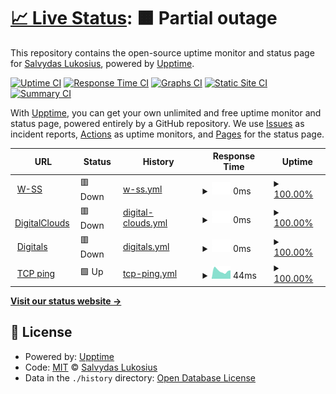 # [📈 Live Status](https://up.w-ss.io): <!--live status--> **🟧 Partial outage**

This repository contains the open-source uptime monitor and status page for [Salvydas Lukosius](https://sall.w-ss.io), powered by [Upptime](https://github.com/upptime/upptime).

[![Uptime CI](https://github.com/ss-o/upptime/workflows/Uptime%20CI/badge.svg)](https://github.com/upptime/upptime/actions?query=workflow%3A%22Uptime+CI%22)
[![Response Time CI](https://github.com/ss-o/upptime/workflows/Response%20Time%20CI/badge.svg)](https://github.com/upptime/upptime/actions?query=workflow%3A%22Response+Time+CI%22)
[![Graphs CI](https://github.com/ss-o/upptime/workflows/Graphs%20CI/badge.svg)](https://github.com/upptime/upptime/actions?query=workflow%3A%22Graphs+CI%22)
[![Static Site CI](https://github.com/ss-o/upptime/workflows/Static%20Site%20CI/badge.svg)](https://github.com/upptime/upptime/actions?query=workflow%3A%22Static+Site+CI%22)
[![Summary CI](https://github.com/ss-o/upptime/workflows/Summary%20CI/badge.svg)](https://github.com/upptime/upptime/actions?query=workflow%3A%22Summary+CI%22)

With [Upptime](https://upptime.js.org), you can get your own unlimited and free uptime monitor and status page, powered entirely by a GitHub repository. We use [Issues](https://github.com/ss-o/upptime/issues) as incident reports, [Actions](https://github.com/ss-o/upptime/actions) as uptime monitors, and [Pages](https://up.w-ss.io) for the status page.

<!--start: status pages-->
<!-- This summary is generated by Upptime (https://github.com/upptime/upptime) -->
<!-- Do not edit this manually, your changes will be overwritten -->
<!-- prettier-ignore -->
| URL | Status | History | Response Time | Uptime |
| --- | ------ | ------- | ------------- | ------ |
| <img alt="" src="https://favicons.githubusercontent.com/w-ss.io" height="13"> [W-SS](https://w-ss.io) | 🟥 Down | [w-ss.yml](https://github.com/ss-o/upptime/commits/HEAD/history/w-ss.yml) | <details><summary><img alt="Response time graph" src="./graphs/w-ss/response-time-week.png" height="20"> 0ms</summary><br><a href="https://up.w-ss.io/history/w-ss"><img alt="Response time 0" src="https://img.shields.io/endpoint?url=https%3A%2F%2Fraw.githubusercontent.com%2Fss-o%2Fupptime%2FHEAD%2Fapi%2Fw-ss%2Fresponse-time.json"></a><br><a href="https://up.w-ss.io/history/w-ss"><img alt="24-hour response time 0" src="https://img.shields.io/endpoint?url=https%3A%2F%2Fraw.githubusercontent.com%2Fss-o%2Fupptime%2FHEAD%2Fapi%2Fw-ss%2Fresponse-time-day.json"></a><br><a href="https://up.w-ss.io/history/w-ss"><img alt="7-day response time 0" src="https://img.shields.io/endpoint?url=https%3A%2F%2Fraw.githubusercontent.com%2Fss-o%2Fupptime%2FHEAD%2Fapi%2Fw-ss%2Fresponse-time-week.json"></a><br><a href="https://up.w-ss.io/history/w-ss"><img alt="30-day response time 0" src="https://img.shields.io/endpoint?url=https%3A%2F%2Fraw.githubusercontent.com%2Fss-o%2Fupptime%2FHEAD%2Fapi%2Fw-ss%2Fresponse-time-month.json"></a><br><a href="https://up.w-ss.io/history/w-ss"><img alt="1-year response time 0" src="https://img.shields.io/endpoint?url=https%3A%2F%2Fraw.githubusercontent.com%2Fss-o%2Fupptime%2FHEAD%2Fapi%2Fw-ss%2Fresponse-time-year.json"></a></details> | <details><summary><a href="https://up.w-ss.io/history/w-ss">100.00%</a></summary><a href="https://up.w-ss.io/history/w-ss"><img alt="All-time uptime 100.00%" src="https://img.shields.io/endpoint?url=https%3A%2F%2Fraw.githubusercontent.com%2Fss-o%2Fupptime%2FHEAD%2Fapi%2Fw-ss%2Fuptime.json"></a><br><a href="https://up.w-ss.io/history/w-ss"><img alt="24-hour uptime 100.00%" src="https://img.shields.io/endpoint?url=https%3A%2F%2Fraw.githubusercontent.com%2Fss-o%2Fupptime%2FHEAD%2Fapi%2Fw-ss%2Fuptime-day.json"></a><br><a href="https://up.w-ss.io/history/w-ss"><img alt="7-day uptime 100.00%" src="https://img.shields.io/endpoint?url=https%3A%2F%2Fraw.githubusercontent.com%2Fss-o%2Fupptime%2FHEAD%2Fapi%2Fw-ss%2Fuptime-week.json"></a><br><a href="https://up.w-ss.io/history/w-ss"><img alt="30-day uptime 100.00%" src="https://img.shields.io/endpoint?url=https%3A%2F%2Fraw.githubusercontent.com%2Fss-o%2Fupptime%2FHEAD%2Fapi%2Fw-ss%2Fuptime-month.json"></a><br><a href="https://up.w-ss.io/history/w-ss"><img alt="1-year uptime 100.00%" src="https://img.shields.io/endpoint?url=https%3A%2F%2Fraw.githubusercontent.com%2Fss-o%2Fupptime%2FHEAD%2Fapi%2Fw-ss%2Fuptime-year.json"></a></details>
| <img alt="" src="https://favicons.githubusercontent.com/digitalclouds.dev" height="13"> [DigitalClouds](https://digitalclouds.dev) | 🟥 Down | [digital-clouds.yml](https://github.com/ss-o/upptime/commits/HEAD/history/digital-clouds.yml) | <details><summary><img alt="Response time graph" src="./graphs/digital-clouds/response-time-week.png" height="20"> 0ms</summary><br><a href="https://up.w-ss.io/history/digital-clouds"><img alt="Response time 0" src="https://img.shields.io/endpoint?url=https%3A%2F%2Fraw.githubusercontent.com%2Fss-o%2Fupptime%2FHEAD%2Fapi%2Fdigital-clouds%2Fresponse-time.json"></a><br><a href="https://up.w-ss.io/history/digital-clouds"><img alt="24-hour response time 0" src="https://img.shields.io/endpoint?url=https%3A%2F%2Fraw.githubusercontent.com%2Fss-o%2Fupptime%2FHEAD%2Fapi%2Fdigital-clouds%2Fresponse-time-day.json"></a><br><a href="https://up.w-ss.io/history/digital-clouds"><img alt="7-day response time 0" src="https://img.shields.io/endpoint?url=https%3A%2F%2Fraw.githubusercontent.com%2Fss-o%2Fupptime%2FHEAD%2Fapi%2Fdigital-clouds%2Fresponse-time-week.json"></a><br><a href="https://up.w-ss.io/history/digital-clouds"><img alt="30-day response time 0" src="https://img.shields.io/endpoint?url=https%3A%2F%2Fraw.githubusercontent.com%2Fss-o%2Fupptime%2FHEAD%2Fapi%2Fdigital-clouds%2Fresponse-time-month.json"></a><br><a href="https://up.w-ss.io/history/digital-clouds"><img alt="1-year response time 0" src="https://img.shields.io/endpoint?url=https%3A%2F%2Fraw.githubusercontent.com%2Fss-o%2Fupptime%2FHEAD%2Fapi%2Fdigital-clouds%2Fresponse-time-year.json"></a></details> | <details><summary><a href="https://up.w-ss.io/history/digital-clouds">100.00%</a></summary><a href="https://up.w-ss.io/history/digital-clouds"><img alt="All-time uptime 100.00%" src="https://img.shields.io/endpoint?url=https%3A%2F%2Fraw.githubusercontent.com%2Fss-o%2Fupptime%2FHEAD%2Fapi%2Fdigital-clouds%2Fuptime.json"></a><br><a href="https://up.w-ss.io/history/digital-clouds"><img alt="24-hour uptime 100.00%" src="https://img.shields.io/endpoint?url=https%3A%2F%2Fraw.githubusercontent.com%2Fss-o%2Fupptime%2FHEAD%2Fapi%2Fdigital-clouds%2Fuptime-day.json"></a><br><a href="https://up.w-ss.io/history/digital-clouds"><img alt="7-day uptime 100.00%" src="https://img.shields.io/endpoint?url=https%3A%2F%2Fraw.githubusercontent.com%2Fss-o%2Fupptime%2FHEAD%2Fapi%2Fdigital-clouds%2Fuptime-week.json"></a><br><a href="https://up.w-ss.io/history/digital-clouds"><img alt="30-day uptime 100.00%" src="https://img.shields.io/endpoint?url=https%3A%2F%2Fraw.githubusercontent.com%2Fss-o%2Fupptime%2FHEAD%2Fapi%2Fdigital-clouds%2Fuptime-month.json"></a><br><a href="https://up.w-ss.io/history/digital-clouds"><img alt="1-year uptime 100.00%" src="https://img.shields.io/endpoint?url=https%3A%2F%2Fraw.githubusercontent.com%2Fss-o%2Fupptime%2FHEAD%2Fapi%2Fdigital-clouds%2Fuptime-year.json"></a></details>
| <img alt="" src="https://favicons.githubusercontent.com/digitals.pw" height="13"> [Digitals](https://digitals.pw) | 🟥 Down | [digitals.yml](https://github.com/ss-o/upptime/commits/HEAD/history/digitals.yml) | <details><summary><img alt="Response time graph" src="./graphs/digitals/response-time-week.png" height="20"> 0ms</summary><br><a href="https://up.w-ss.io/history/digitals"><img alt="Response time 0" src="https://img.shields.io/endpoint?url=https%3A%2F%2Fraw.githubusercontent.com%2Fss-o%2Fupptime%2FHEAD%2Fapi%2Fdigitals%2Fresponse-time.json"></a><br><a href="https://up.w-ss.io/history/digitals"><img alt="24-hour response time 0" src="https://img.shields.io/endpoint?url=https%3A%2F%2Fraw.githubusercontent.com%2Fss-o%2Fupptime%2FHEAD%2Fapi%2Fdigitals%2Fresponse-time-day.json"></a><br><a href="https://up.w-ss.io/history/digitals"><img alt="7-day response time 0" src="https://img.shields.io/endpoint?url=https%3A%2F%2Fraw.githubusercontent.com%2Fss-o%2Fupptime%2FHEAD%2Fapi%2Fdigitals%2Fresponse-time-week.json"></a><br><a href="https://up.w-ss.io/history/digitals"><img alt="30-day response time 0" src="https://img.shields.io/endpoint?url=https%3A%2F%2Fraw.githubusercontent.com%2Fss-o%2Fupptime%2FHEAD%2Fapi%2Fdigitals%2Fresponse-time-month.json"></a><br><a href="https://up.w-ss.io/history/digitals"><img alt="1-year response time 0" src="https://img.shields.io/endpoint?url=https%3A%2F%2Fraw.githubusercontent.com%2Fss-o%2Fupptime%2FHEAD%2Fapi%2Fdigitals%2Fresponse-time-year.json"></a></details> | <details><summary><a href="https://up.w-ss.io/history/digitals">100.00%</a></summary><a href="https://up.w-ss.io/history/digitals"><img alt="All-time uptime 100.00%" src="https://img.shields.io/endpoint?url=https%3A%2F%2Fraw.githubusercontent.com%2Fss-o%2Fupptime%2FHEAD%2Fapi%2Fdigitals%2Fuptime.json"></a><br><a href="https://up.w-ss.io/history/digitals"><img alt="24-hour uptime 100.00%" src="https://img.shields.io/endpoint?url=https%3A%2F%2Fraw.githubusercontent.com%2Fss-o%2Fupptime%2FHEAD%2Fapi%2Fdigitals%2Fuptime-day.json"></a><br><a href="https://up.w-ss.io/history/digitals"><img alt="7-day uptime 100.00%" src="https://img.shields.io/endpoint?url=https%3A%2F%2Fraw.githubusercontent.com%2Fss-o%2Fupptime%2FHEAD%2Fapi%2Fdigitals%2Fuptime-week.json"></a><br><a href="https://up.w-ss.io/history/digitals"><img alt="30-day uptime 100.00%" src="https://img.shields.io/endpoint?url=https%3A%2F%2Fraw.githubusercontent.com%2Fss-o%2Fupptime%2FHEAD%2Fapi%2Fdigitals%2Fuptime-month.json"></a><br><a href="https://up.w-ss.io/history/digitals"><img alt="1-year uptime 100.00%" src="https://img.shields.io/endpoint?url=https%3A%2F%2Fraw.githubusercontent.com%2Fss-o%2Fupptime%2FHEAD%2Fapi%2Fdigitals%2Fuptime-year.json"></a></details>
| <img alt="" src="https://favicons.githubusercontent.com/null" height="13"> [TCP ping](1.1.1.1) | 🟩 Up | [tcp-ping.yml](https://github.com/ss-o/upptime/commits/HEAD/history/tcp-ping.yml) | <details><summary><img alt="Response time graph" src="./graphs/tcp-ping/response-time-week.png" height="20"> 44ms</summary><br><a href="https://up.w-ss.io/history/tcp-ping"><img alt="Response time 56" src="https://img.shields.io/endpoint?url=https%3A%2F%2Fraw.githubusercontent.com%2Fss-o%2Fupptime%2FHEAD%2Fapi%2Ftcp-ping%2Fresponse-time.json"></a><br><a href="https://up.w-ss.io/history/tcp-ping"><img alt="24-hour response time 68" src="https://img.shields.io/endpoint?url=https%3A%2F%2Fraw.githubusercontent.com%2Fss-o%2Fupptime%2FHEAD%2Fapi%2Ftcp-ping%2Fresponse-time-day.json"></a><br><a href="https://up.w-ss.io/history/tcp-ping"><img alt="7-day response time 44" src="https://img.shields.io/endpoint?url=https%3A%2F%2Fraw.githubusercontent.com%2Fss-o%2Fupptime%2FHEAD%2Fapi%2Ftcp-ping%2Fresponse-time-week.json"></a><br><a href="https://up.w-ss.io/history/tcp-ping"><img alt="30-day response time 60" src="https://img.shields.io/endpoint?url=https%3A%2F%2Fraw.githubusercontent.com%2Fss-o%2Fupptime%2FHEAD%2Fapi%2Ftcp-ping%2Fresponse-time-month.json"></a><br><a href="https://up.w-ss.io/history/tcp-ping"><img alt="1-year response time 56" src="https://img.shields.io/endpoint?url=https%3A%2F%2Fraw.githubusercontent.com%2Fss-o%2Fupptime%2FHEAD%2Fapi%2Ftcp-ping%2Fresponse-time-year.json"></a></details> | <details><summary><a href="https://up.w-ss.io/history/tcp-ping">100.00%</a></summary><a href="https://up.w-ss.io/history/tcp-ping"><img alt="All-time uptime 100.00%" src="https://img.shields.io/endpoint?url=https%3A%2F%2Fraw.githubusercontent.com%2Fss-o%2Fupptime%2FHEAD%2Fapi%2Ftcp-ping%2Fuptime.json"></a><br><a href="https://up.w-ss.io/history/tcp-ping"><img alt="24-hour uptime 100.00%" src="https://img.shields.io/endpoint?url=https%3A%2F%2Fraw.githubusercontent.com%2Fss-o%2Fupptime%2FHEAD%2Fapi%2Ftcp-ping%2Fuptime-day.json"></a><br><a href="https://up.w-ss.io/history/tcp-ping"><img alt="7-day uptime 100.00%" src="https://img.shields.io/endpoint?url=https%3A%2F%2Fraw.githubusercontent.com%2Fss-o%2Fupptime%2FHEAD%2Fapi%2Ftcp-ping%2Fuptime-week.json"></a><br><a href="https://up.w-ss.io/history/tcp-ping"><img alt="30-day uptime 100.00%" src="https://img.shields.io/endpoint?url=https%3A%2F%2Fraw.githubusercontent.com%2Fss-o%2Fupptime%2FHEAD%2Fapi%2Ftcp-ping%2Fuptime-month.json"></a><br><a href="https://up.w-ss.io/history/tcp-ping"><img alt="1-year uptime 100.00%" src="https://img.shields.io/endpoint?url=https%3A%2F%2Fraw.githubusercontent.com%2Fss-o%2Fupptime%2FHEAD%2Fapi%2Ftcp-ping%2Fuptime-year.json"></a></details>

<!--end: status pages-->

[**Visit our status website →**](https://up.w-ss.io)

## 📄 License

- Powered by: [Upptime](https://github.com/upptime/upptime)
- Code: [MIT](./LICENSE) © [Salvydas Lukosius](https://sall.w-ss.io)
- Data in the `./history` directory: [Open Database License](https://opendatacommons.org/licenses/odbl/1-0/)
